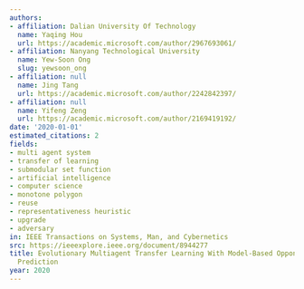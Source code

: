 ```yaml
---
authors:
- affiliation: Dalian University Of Technology
  name: Yaqing Hou
  url: https://academic.microsoft.com/author/2967693061/
- affiliation: Nanyang Technological University
  name: Yew-Soon Ong
  slug: yewsoon_ong
- affiliation: null
  name: Jing Tang
  url: https://academic.microsoft.com/author/2242842397/
- affiliation: null
  name: Yifeng Zeng
  url: https://academic.microsoft.com/author/2169419192/
date: '2020-01-01'
estimated_citations: 2
fields:
- multi agent system
- transfer of learning
- submodular set function
- artificial intelligence
- computer science
- monotone polygon
- reuse
- representativeness heuristic
- upgrade
- adversary
in: IEEE Transactions on Systems, Man, and Cybernetics
src: https://ieeexplore.ieee.org/document/8944277
title: Evolutionary Multiagent Transfer Learning With Model-Based Opponent Behavior
  Prediction
year: 2020
---
```

